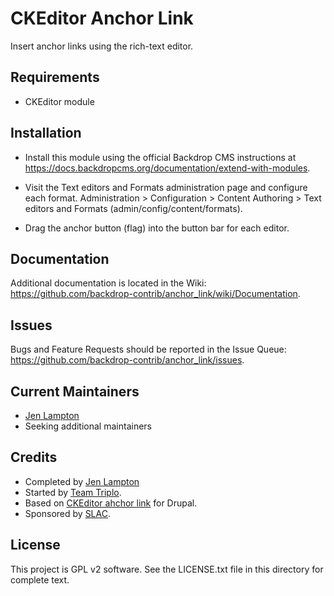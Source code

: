 CKEditor Anchor Link
=====================

Insert anchor links using the rich-text editor.


Requirements
------------

- CKEditor module


Installation
------------

- Install this module using the official Backdrop CMS instructions at
  https://docs.backdropcms.org/documentation/extend-with-modules.

- Visit the Text editors and Formats administration page and configure each 
  format. Administration > Configuration > Content Authoring > 
  Text editors and Formats (admin/config/content/formats).

- Drag the anchor button (flag) into the button bar for each editor.


Documentation
-------------

Additional documentation is located in the Wiki:
https://github.com/backdrop-contrib/anchor_link/wiki/Documentation.


Issues
------

Bugs and Feature Requests should be reported in the Issue Queue:
https://github.com/backdrop-contrib/anchor_link/issues.


Current Maintainers
-------------------

- [Jen Lampton](https://github.com/jenlampton)
- Seeking additional maintainers


Credits
-------

- Completed by [Jen Lampton](https://github.com/jenlampton)
- Started by [Team Triplo](https://www.triplo.co).
- Based on [CKEditor ahchor link](https://www.drupal.org/project/anchor_link) for Drupal.
- Sponsored by [SLAC](https://example.org).


License
-------

This project is GPL v2 software.
See the LICENSE.txt file in this directory for complete text.
